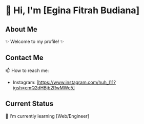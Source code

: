 # 👋 Hi, I'm [Egina Fitrah Budiana]

</h1>

## About Me
✨ Welcome to my profile! ✨

## Contact Me
📫 How to reach me:
- Instagram: [https://www.instagram.com/huh_l11?igsh=emQ2dHBjb2RwMWc5]

## Current Status
🌱 I'm currently learning [Web/Engineer]
